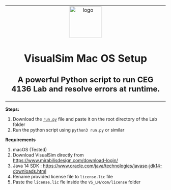 <table align="center"><tr><td align="center" width="9999">
<img width="100" align="center" alt="logo" src="https://upload.wikimedia.org/wikipedia/commons/thumb/c/c3/Python-logo-notext.svg/1200px-Python-logo-notext.svg.png">

# VisualSim Mac OS Setup
## A powerful Python script to run CEG 4136 Lab and resolve errors at runtime.

</td></tr></table>


**Steps:**
1. Download the [`run.py`](https://github.com/iDuckDark/VisualSim/releases/download/v1.0/run.py) file and paste it on the root directory of the Lab folder
2. Run the python script using `python3 run.py` or similar

**Requirements**
1. macOS (Tested)
2. Download VisualSim directly from https://www.mirabilisdesign.com/download-login/
3. Java 14 SDK : https://www.oracle.com/java/technologies/javase-jdk14-downloads.html
4. Rename provided license file to `license.lic` file
5. Paste the `license.lic` fle inside the `VS_LM/com/license` folder
